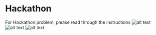 # Hackathon
For Hackathon problem, please read through the instructions
![alt text](https://github.com/acceleratedmaterials/Hackathon/tree/master/.pictures/1.png)
![alt text](https://github.com/acceleratedmaterials/Hackathon/tree/master/.pictures/2.png)
![alt text](https://github.com/acceleratedmaterials/Hackathon/tree/master/.pictures/3.png)
